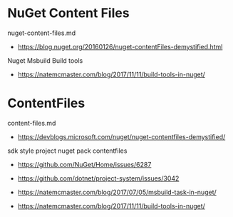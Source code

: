 # NuGet Content Files

nuget-content-files.md

*   https://blog.nuget.org/20160126/nuget-contentFiles-demystified.html

Nuget Msbuild Build tools

*   https://natemcmaster.com/blog/2017/11/11/build-tools-in-nuget/


# ContentFiles

content-files.md

*   https://devblogs.microsoft.com/nuget/nuget-contentfiles-demystified/

sdk style project nuget pack contentfiles

*   https://github.com/NuGet/Home/issues/6287

*   https://github.com/dotnet/project-system/issues/3042

*   https://natemcmaster.com/blog/2017/07/05/msbuild-task-in-nuget/

*   https://natemcmaster.com/blog/2017/11/11/build-tools-in-nuget/

